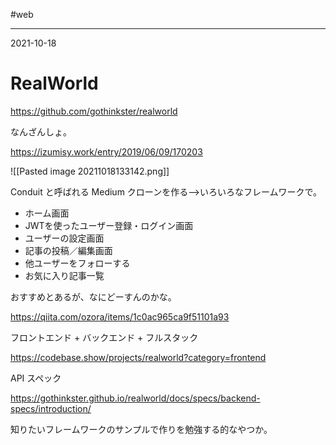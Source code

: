 #web

---
2021-10-18

# RealWorld
https://github.com/gothinkster/realworld

なんざんしょ。

https://izumisy.work/entry/2019/06/09/170203

![[Pasted image 20211018133142.png]]

Conduit と呼ばれる Medium クローンを作る-->いろいろなフレームワークで。

-   ホーム画面
-   JWTを使ったユーザー登録・ログイン画面
-   ユーザーの設定画面
-   記事の投稿／編集画面
-   他ユーザーをフォローする
-   お気に入り記事一覧


おすすめとあるが、なにどーすんのかな。

https://qiita.com/ozora/items/1c0ac965ca9f51101a93


フロントエンド + バックエンド + フルスタック

https://codebase.show/projects/realworld?category=frontend




API スペック

https://gothinkster.github.io/realworld/docs/specs/backend-specs/introduction/


知りたいフレームワークのサンプルで作りを勉強する的なやつか。

